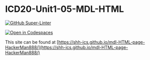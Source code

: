 # ICD20-Unit1-05-MDL-HTML

[![GitHub Super-Linter](https://github.com/SHH-ICS/mdl-HTML-page-HackerMan888/workflows/Lint%20Code%20Base/badge.svg)](https://github.com/marketplace/actions/super-linter)

[![Open in Codespaces](https://classroom.github.com/assets/launch-codespace-7f7980b617ed060a017424585567c406b6ee15c891e84e1186181d67ecf80aa0.svg)](https://classroom.github.com/open-in-codespaces?assignment_repo_id=11960784)

This site can be found at [https://shh-ics.github.io/mdl-HTML-page-HackerMan888/](https://shh-ics.github.io/mdl-HTML-page-HackerMan888/)
